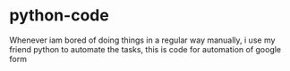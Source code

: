 # python-code
Whenever iam bored of doing things in a regular way manually, i use my friend python to automate the tasks, this is code for automation of google form

